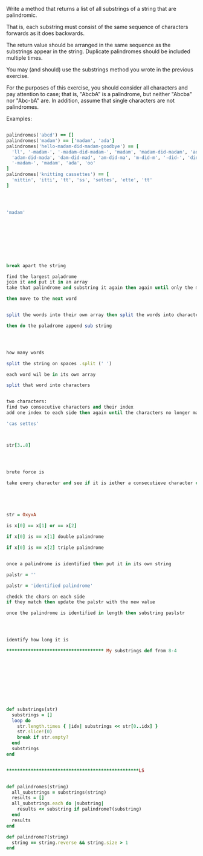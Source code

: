 Write a method that returns a list of all substrings of a string that are palindromic. 

That is, each substring must consist of the same sequence of characters forwards as it does backwards. 

The return value should be arranged in the same sequence as the substrings appear in the string. Duplicate palindromes should be included multiple times.

You may (and should) use the substrings method you wrote in the previous exercise.

For the purposes of this exercise, you should consider all characters and pay attention to case; that is, "AbcbA" is a palindrome, but neither "Abcba" nor "Abc-bA" are. In addition, assume that single characters are not palindromes.

Examples:
```ruby

palindromes('abcd') == []
palindromes('madam') == ['madam', 'ada']
palindromes('hello-madam-did-madam-goodbye') == [
  'll', '-madam-', '-madam-did-madam-', 'madam', 'madam-did-madam', 'ada',
  'adam-did-mada', 'dam-did-mad', 'am-did-ma', 'm-did-m', '-did-', 'did',
  '-madam-', 'madam', 'ada', 'oo'
]
palindromes('knitting cassettes') == [
  'nittin', 'itti', 'tt', 'ss', 'settes', 'ette', 'tt'
]




'madam'









break apart the string 

find the largest paladrome
join it and put it in an array
take that palindrome and substring it again then again until only the middle two characters are left

then move to the next word


split the words into their own array then split the words into characters

then do the paladrome append sub string




how many words

split the string on spaces .split (' ')

each word wil be in its own array

split that word into characters


two characters:
find two consecutive characters and their index
add one index to each side then again until the characters no longer match

'cas settes'



str[3..8]




brute force is 

take every character and see if it is iether a consecutieve character or if the character beforeit and after it are the same





str = OxyxA

is x[0] == x[1] or == x[2]

if x[0] is == x[1] double palindrome

if x[0] is == x[2] triple palindrome


once a palindrome is identified then put it in its own string

palstr = ''

palstr = 'identified palindrome'

chedck the chars on each side
if they match then update the palstr with the new value

once the palindrome is identified in length then substring paslstr




identify how long it is

************************************ My substrings def from 8-4










def substrings(str)
  substrings = []
  loop do 
    str.length.times { |idx| substrings << str[0..idx] }
    str.slice!(0)
    break if str.empty?
  end
  substrings
end


*************************************************LS 


def palindromes(string)
  all_substrings = substrings(string)
  results = []
  all_substrings.each do |substring|
    results << substring if palindrome?(substring)
  end
  results
end

def palindrome?(string)
  string == string.reverse && string.size > 1
end















